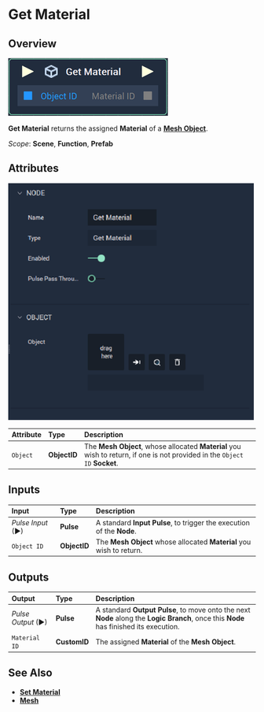 # Get Material

## Overview

![The Get Material Node.](../../../.gitbook/assets/node-get-material.png)

**Get Material** returns the assigned **Material** of a [**Mesh Object**](../../../objects-and-types/scene-objects/mesh.md).

*Scope*: **Scene**, **Function**, **Prefab**

## Attributes

![The Get Material Node Attributes.](../../../.gitbook/assets/node-get-material-attr.png)

| Attribute | Type | Description |
| :--- | :--- | :--- |
| `Object` | **ObjectID** | The **Mesh Object**, whose allocated **Material** you wish to return, if one is not provided in the `Object ID` **Socket**. |

## Inputs

| Input | Type | Description |
| :--- | :--- | :--- |
| _Pulse Input_ \(►\) | **Pulse** | A standard **Input Pulse**, to trigger the execution of the **Node**. |
| `Object ID` | **ObjectID** | The **Mesh Object** whose allocated **Material** you wish to return. |

## Outputs

| Output | Type | Description |
| :--- | :--- | :--- |
| _Pulse Output_ \(►\) | **Pulse** | A standard **Output Pulse**, to move onto the next **Node** along the **Logic Branch**, once this **Node** has finished its execution. |
| `Material ID` | **CustomID** | The assigned **Material** of the **Mesh Object**. |

## See Also

* [**Set Material**](set-material.md)
* [**Mesh**](../../../objects-and-types/scene-objects/mesh.md)

